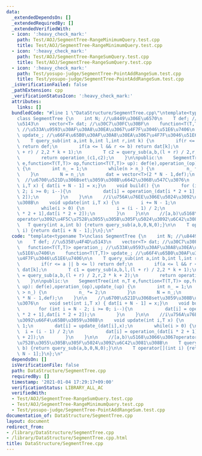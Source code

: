 ```yaml
---
data:
  _extendedDependsOn: []
  _extendedRequiredBy: []
  _extendedVerifiedWith:
  - icon: ':heavy_check_mark:'
    path: Test/AOJ/SegmentTree-RangeMinimumQuery.test.cpp
    title: Test/AOJ/SegmentTree-RangeMinimumQuery.test.cpp
  - icon: ':heavy_check_mark:'
    path: Test/AOJ/SegmentTree-RangeSumQuery.test.cpp
    title: Test/AOJ/SegmentTree-RangeSumQuery.test.cpp
  - icon: ':heavy_check_mark:'
    path: Test/yosupo-judge/SegmentTree-PointAddRangeSum.test.cpp
    title: Test/yosupo-judge/SegmentTree-PointAddRangeSum.test.cpp
  _isVerificationFailed: false
  _pathExtension: cpp
  _verificationStatusIcon: ':heavy_check_mark:'
  attributes:
    links: []
  bundledCode: "#line 1 \"DataStructure/SegmentTree.cpp\"\ntemplate<typename T>\n\
    class SegmentTree {\n    int N; //\u8449\u306E\u6570\n    T def; //\u5358\u4F4D\
    \u5143\n    vector<T> dat; //\u30C7\u30FC\u30BF\n    function<T(T,T)> operation_;\
    \ //\u533A\u9593\u30AF\u30A8\u30EA\u3067\u4F7F\u3046\u51E6\u7406\n    function<T(T,T)>\
    \ update_; //\u66F4\u65B0\u30AF\u30A8\u30EA\u3067\u4F7F\u3046\u51E6\u7406\n\n\
    \    T query_sub(int a,int b,int l,int r,int k) {\n        if(r <= a || b <= l)\
    \ return def;\n        if(a <= l && r <= b) return dat[k];\n        T c1 = query_sub(a,b,l,(l\
    \ + r) / 2,2 * k + 1);\n        T c2 = query_sub(a,b,(l + r) / 2,r,2 * k + 2);\n\
    \        return operation_(c1,c2);\n    }\n\npublic:\n    SegmentTree(int n,T\
    \ e,function<T(T,T)> op,function<T(T,T)> up): def(e),operation_(op),update_(up)\
    \ {\n        int n_ = 1;\n        while(n > n_) {\n            n_ *= 2;\n    \
    \    }\n        N = n_;\n        dat = vector<T>(2 * N - 1,def);\n    }\n\n  \
    \  //\u6700\u521D\u306Bset\u3059\u308B\u6642\u306B\u547C\u3076\n    void set(int\
    \ i,T x) { dat[i + N - 1] = x;}\n    void build() {\n        for (int i = N -\
    \ 2; i >= 0; i--){\n            dat[i] = operation_(dat[i * 2 + 1],dat[i * 2 +\
    \ 2]);\n        }\n    }\n\n    //i\u756A\u76EE\u306E\u5024\u3092\u66F4\u65B0\u3059\
    \u308B\n    void update(int i,T x) {\n        i += N - 1;\n        dat[i] = update_(dat[i],x);\n\
    \        while(i > 0) {\n            i = (i - 1) / 2;\n            dat[i] = operation_(dat[i\
    \ * 2 + 1],dat[i * 2 + 2]);\n        }\n    }\n\n    //[a,b)\u5168\u3066\u3067\
    operator\u3092\u4F5C\u7528\u3055\u305B\u305F\u5024\u3092\u6C42\u3081\u308B\n \
    \   T query(int a,int b) {return query_sub(a,b,0,N,0);}\n\n    T operator[](int\
    \ i) {return dat[i + N - 1];}\n};\n"
  code: "template<typename T>\nclass SegmentTree {\n    int N; //\u8449\u306E\u6570\
    \n    T def; //\u5358\u4F4D\u5143\n    vector<T> dat; //\u30C7\u30FC\u30BF\n \
    \   function<T(T,T)> operation_; //\u533A\u9593\u30AF\u30A8\u30EA\u3067\u4F7F\u3046\
    \u51E6\u7406\n    function<T(T,T)> update_; //\u66F4\u65B0\u30AF\u30A8\u30EA\u3067\
    \u4F7F\u3046\u51E6\u7406\n\n    T query_sub(int a,int b,int l,int r,int k) {\n\
    \        if(r <= a || b <= l) return def;\n        if(a <= l && r <= b) return\
    \ dat[k];\n        T c1 = query_sub(a,b,l,(l + r) / 2,2 * k + 1);\n        T c2\
    \ = query_sub(a,b,(l + r) / 2,r,2 * k + 2);\n        return operation_(c1,c2);\n\
    \    }\n\npublic:\n    SegmentTree(int n,T e,function<T(T,T)> op,function<T(T,T)>\
    \ up): def(e),operation_(op),update_(up) {\n        int n_ = 1;\n        while(n\
    \ > n_) {\n            n_ *= 2;\n        }\n        N = n_;\n        dat = vector<T>(2\
    \ * N - 1,def);\n    }\n\n    //\u6700\u521D\u306Bset\u3059\u308B\u6642\u306B\u547C\
    \u3076\n    void set(int i,T x) { dat[i + N - 1] = x;}\n    void build() {\n \
    \       for (int i = N - 2; i >= 0; i--){\n            dat[i] = operation_(dat[i\
    \ * 2 + 1],dat[i * 2 + 2]);\n        }\n    }\n\n    //i\u756A\u76EE\u306E\u5024\
    \u3092\u66F4\u65B0\u3059\u308B\n    void update(int i,T x) {\n        i += N -\
    \ 1;\n        dat[i] = update_(dat[i],x);\n        while(i > 0) {\n          \
    \  i = (i - 1) / 2;\n            dat[i] = operation_(dat[i * 2 + 1],dat[i * 2\
    \ + 2]);\n        }\n    }\n\n    //[a,b)\u5168\u3066\u3067operator\u3092\u4F5C\
    \u7528\u3055\u305B\u305F\u5024\u3092\u6C42\u3081\u308B\n    T query(int a,int\
    \ b) {return query_sub(a,b,0,N,0);}\n\n    T operator[](int i) {return dat[i +\
    \ N - 1];}\n};\n"
  dependsOn: []
  isVerificationFile: false
  path: DataStructure/SegmentTree.cpp
  requiredBy: []
  timestamp: '2021-01-04 17:29:17+09:00'
  verificationStatus: LIBRARY_ALL_AC
  verifiedWith:
  - Test/AOJ/SegmentTree-RangeSumQuery.test.cpp
  - Test/AOJ/SegmentTree-RangeMinimumQuery.test.cpp
  - Test/yosupo-judge/SegmentTree-PointAddRangeSum.test.cpp
documentation_of: DataStructure/SegmentTree.cpp
layout: document
redirect_from:
- /library/DataStructure/SegmentTree.cpp
- /library/DataStructure/SegmentTree.cpp.html
title: DataStructure/SegmentTree.cpp
---
```

